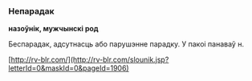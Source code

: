### Непарадак
**назоўнік, мужчынскі род**

Беспарадак, адсутнасць або парушэнне парадку. У пакоі панаваў н.

<a rel="author">[http://rv-blr.com/](http://rv-blr.com/slounik.jsp?letterId=0&maskId=0&pageId=1906)</a>
